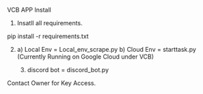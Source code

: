 VCB APP Install

1. Insatll all requirements.

pip install -r requirements.txt

2. a) Local Env = Local_env_scrape.py
   b) Cloud Env = starttask.py (Currently Running on Google Cloud under VCB)

   3. discord bot = discord_bot.py

Contact Owner for Key Access. 
